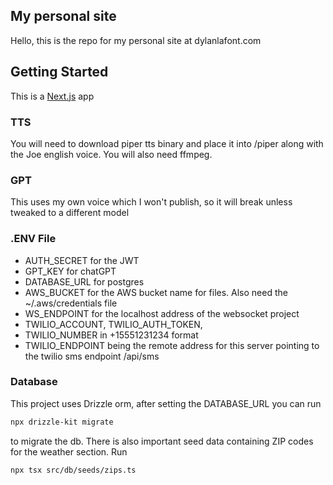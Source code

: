 ## My personal site 

Hello, this is the repo for my personal site at dylanlafont.com

## Getting Started

This is a [Next.js](https://nextjs.org) app

### TTS
You will need to download piper tts binary and place it into /piper along with the Joe english voice.
You will also need ffmpeg.

### GPT
This uses my own voice which I won't publish, so it will break unless tweaked to a different model

### .ENV File
* AUTH_SECRET for the JWT
* GPT_KEY for chatGPT
* DATABASE_URL for postgres
* AWS_BUCKET for the AWS bucket name for files.  Also need the ~/.aws/credentials file
* WS_ENDPOINT for the localhost address of the websocket project
* TWILIO_ACCOUNT, TWILIO_AUTH_TOKEN, 
* TWILIO_NUMBER in +15551231234 format 
* TWILIO_ENDPOINT being the remote address for this server pointing to the twilio sms endpoint /api/sms

### Database
This project uses Drizzle orm, after setting the DATABASE_URL you can run 
```bash
npx drizzle-kit migrate
```
to migrate the db.  There is also important seed data containing ZIP codes for the weather section. Run
```bash
npx tsx src/db/seeds/zips.ts
```
